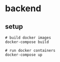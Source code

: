 # backend

## setup

```shell
# build docker images
docker-compose build

# run docker containers
docker-compose up
```
